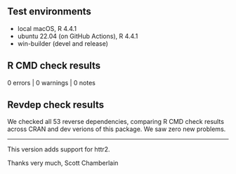 ## Test environments

* local macOS, R 4.4.1
* ubuntu 22.04 (on GitHub Actions), R 4.4.1
* win-builder (devel and release)

## R CMD check results

0 errors | 0 warnings | 0 notes

## Revdep check results

We checked all 53 reverse dependencies, comparing R CMD check results across CRAN and dev verions of this package. We saw zero new problems.

--------

This version adds support for httr2.

Thanks very much,
Scott Chamberlain
